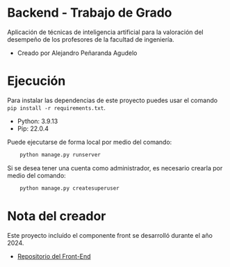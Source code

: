 # Backend - Trabajo de Grado
Aplicación de técnicas de inteligencia artificial para la valoración del desempeño de los profesores de la facultad de ingeniería.
- Creado por Alejandro Peñaranda Agudelo

# Ejecución
Para instalar las dependencias de este proyecto puedes usar el comando `pip install -r requirements.txt`.
- Python: 3.9.13
- Pip: 22.0.4

Puede ejecutarse de forma local por medio del comando:
```bash
    python manage.py runserver
```
Si se desea tener una cuenta como administrador, es necesario crearla por medio del comando:
```bash
    python manage.py createsuperuser
```
# Nota del creador
Este proyecto incluído el componente front se desarrolló durante el año 2024.
- [Repositorio del Front-End](https://github.com/alejandropenaranda/TrabajoDeGrado_FrontEnd)